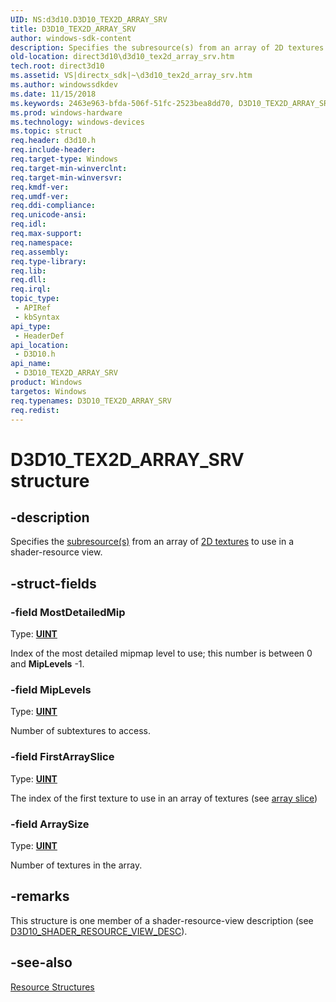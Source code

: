 ```yaml
---
UID: NS:d3d10.D3D10_TEX2D_ARRAY_SRV
title: D3D10_TEX2D_ARRAY_SRV
author: windows-sdk-content
description: Specifies the subresource(s) from an array of 2D textures to use in a shader-resource view.
old-location: direct3d10\d3d10_tex2d_array_srv.htm
tech.root: direct3d10
ms.assetid: VS|directx_sdk|~\d3d10_tex2d_array_srv.htm
ms.author: windowssdkdev
ms.date: 11/15/2018
ms.keywords: 2463e963-bfda-506f-51fc-2523bea8dd70, D3D10_TEX2D_ARRAY_SRV, D3D10_TEX2D_ARRAY_SRV structure [Direct3D 10], d3d10/D3D10_TEX2D_ARRAY_SRV, direct3d10.d3d10_tex2d_array_srv
ms.prod: windows-hardware
ms.technology: windows-devices
ms.topic: struct
req.header: d3d10.h
req.include-header: 
req.target-type: Windows
req.target-min-winverclnt: 
req.target-min-winversvr: 
req.kmdf-ver: 
req.umdf-ver: 
req.ddi-compliance: 
req.unicode-ansi: 
req.idl: 
req.max-support: 
req.namespace: 
req.assembly: 
req.type-library: 
req.lib: 
req.dll: 
req.irql: 
topic_type:
 - APIRef
 - kbSyntax
api_type:
 - HeaderDef
api_location:
 - D3D10.h
api_name:
 - D3D10_TEX2D_ARRAY_SRV
product: Windows
targetos: Windows
req.typenames: D3D10_TEX2D_ARRAY_SRV
req.redist: 
---
```


# D3D10_TEX2D_ARRAY_SRV structure


## -description


Specifies the <a href="https://msdn.microsoft.com/c5238a2f-d69d-4ce5-a5aa-66a6c18d5f69">subresource(s)</a> from an array of <a href="https://msdn.microsoft.com/c5238a2f-d69d-4ce5-a5aa-66a6c18d5f69">2D textures</a> to use in a shader-resource view.


## -struct-fields




### -field MostDetailedMip

Type: <b><a href="https://msdn.microsoft.com/4553cafc-450e-4493-a4d4-cb6e2f274d46">UINT</a></b>

Index of the most detailed mipmap level to use; this number is between 0 and <b>MipLevels</b> -1.


### -field MipLevels

Type: <b><a href="https://msdn.microsoft.com/4553cafc-450e-4493-a4d4-cb6e2f274d46">UINT</a></b>

Number of subtextures to access.


### -field FirstArraySlice

Type: <b><a href="https://msdn.microsoft.com/4553cafc-450e-4493-a4d4-cb6e2f274d46">UINT</a></b>

The index of the first texture to use in an array of textures (see <a href="https://msdn.microsoft.com/c5238a2f-d69d-4ce5-a5aa-66a6c18d5f69">array slice</a>)


### -field ArraySize

Type: <b><a href="https://msdn.microsoft.com/4553cafc-450e-4493-a4d4-cb6e2f274d46">UINT</a></b>

Number of textures in the array.


## -remarks



This structure is one member of a shader-resource-view description (see <a href="https://msdn.microsoft.com/41abc41f-2b51-4901-9e1a-22631ed271cc">D3D10_SHADER_RESOURCE_VIEW_DESC</a>).




## -see-also




<a href="https://msdn.microsoft.com/d8fe2ebe-349a-456e-9a5a-16f2d3419800">Resource Structures</a>
 

 

